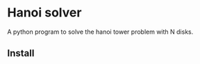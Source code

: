 <h1> Hanoi solver </h1>

<p> A python program to solve the hanoi tower problem with N disks.  </p>

<h2> Install </h2>
